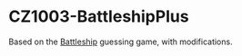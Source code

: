 # CZ1003-BattleshipPlus
Based on the [Battleship] guessing game, with modifications.

[Battleship]: https://en.wikipedia.org/wiki/Battleship_(game)
